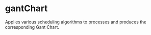 # gantChart
Applies various scheduling algorithms to processes and produces the corresponding Gant Chart.
